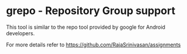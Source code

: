 # grepo - Repository Group support

This tool is similar to the repo tool provided by google for Android developers.

For more details refer to https://github.com/RajaSrinivasan/assignments
